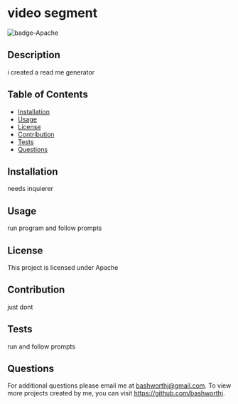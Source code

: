 # video segment

   
<img src="https://img.shields.io/badge/license-Apache-green" alt="badge-Apache" />

## Description 
i created a read me generator

## Table of Contents
* [Installation](#installation)
* [Usage](#usage)
* [License](#license)
* [Contribution](#contribution)
* [Tests](#tests)
* [Questions](#questions)
    
## Installation 
needs inquierer

## Usage 
run program and follow prompts

## License 
This project is licensed under Apache

## Contribution 
just dont

## Tests
run and follow prompts

## Questions
For additional questions please email me at bashworthj@gmail.com. To view more projects created by me, you can visit https://github.com/bashworthj.
  
    